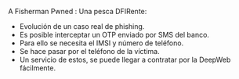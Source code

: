 A Fisherman Pwned : Una pesca DFIRente:

- Evolución de un caso real de phishing.
- Es posible interceptar un OTP enviado por SMS del banco.
- Para ello se necesita el IMSI y número de teléfono.
- Se hace pasar por el teléfono de la víctima.
- Un servicio de estos, se puede llegar a contratar por la DeepWeb fácilmente.
